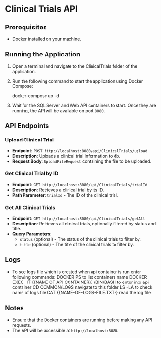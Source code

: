 # Clinical Trials API

## Prerequisites

- Docker installed on your machine.

## Running the Application

1. Open a terminal and navigate to the ClinicalTrials folder of the application.

2. Run the following command to start the application using Docker Compose:

	docker-compose up -d
	
3. Wait for the SQL Server and Web API containers to start. Once they are running, the API will be available on port `8080`.

## API Endpoints

### Upload Clinical Trial

- **Endpoint**: `POST http://localhost:8080/api/ClinicalTrials/upload`
- **Description**: Uploads a clinical trial information to db.
- **Request Body**: `UploadFileRequest` containing the file to be uploaded.

### Get Clinical Trial by ID

- **Endpoint**: `GET http://localhost:8080/api/ClinicalTrials/trialId`
- **Description**: Retrieves a clinical trial by its ID.
- **Path Parameter**: `trialId` - The ID of the clinical trial.

### Get All Clinical Trials

- **Endpoint**: `GET http://localhost:8080/api/ClinicalTrials/getAll`
- **Description**: Retrieves all clinical trials, optionally filtered by status and title.
- **Query Parameters**:
  - `status` (optional) - The status of the clinical trials to filter by.
  - `title` (optional) - The title of the clinical trials to filter by.
  
## Logs

- To see logs file which is created when api container is run enter following commands:
	DOCKER PS to list containers name
	DOCKER EXEC -IT {{NAME OF API CONTAINER}} /BIN/BASH to enter into api container
	CD COMMON/LOGS navigate to this folder
	LS -LA to check name of logs file 
	CAT {{NAME-OF-LOGS-FILE.TXT}} read the log file
	
## Notes

- Ensure that the Docker containers are running before making any API requests.
- The API will be accessible at `http://localhost:8080`.

